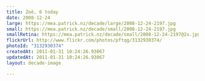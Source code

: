 ```yaml
---
title: Zoë, 6 today
date: 2008-12-24
large: https://mea.patrick.nz/decade/large/2008-12-24-2197.jpg
small: https://mea.patrick.nz/decade/small/2008-12-24-2197.jpg
smallRetina: https://mea.patrick.nz/decade/small/2008-12-24-2197@2x.jpg
flickrUrl: http://www.flickr.com/photos/pftqg/3132930374/
photoId: "3132930374"
createdAt: 2011-01-31 10:24:26.93067
updatedAt: 2011-01-31 10:24:26.93067
layout: decade-image

---
```


